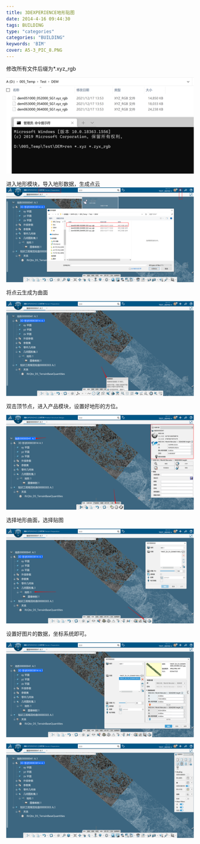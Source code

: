 ```yaml
---
title: 3DEXPERIENCE地形贴图
date: 2014-4-16 09:44:30
tags: BUILDING
type: "categories"
categories: "BUILDING"
keywords: 'BIM'
cover: A5-3_PIC_8.PNG
---
```



修改所有文件后缀为*.xyz_rgb

![](2022-04-27-00-11-23.png)

进入地形模块，导入地形数据，生成点云
![](2022-04-27-00-11-37.png)

将点云生成为曲面

![](2022-04-27-00-12-21.png)

双击顶节点，进入产品模块，设置好地形的方位。

![](2022-04-27-00-12-34.png)

选择地形曲面，选择贴图

![](2022-04-27-00-12-44.png)

设置好图片的数据，坐标系统即可。

![](2022-04-27-00-12-59.png)

![](2022-04-27-00-13-10.png)

